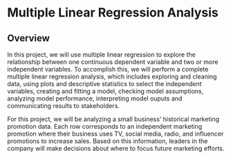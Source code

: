 # Multiple Linear Regression Analysis
## Overview
In this project, we will use multiple linear regression to explore the relationship between one continuous dependent variable and two or more independent variables. To accomplish this, we will perform a complete multiple linear regression analysis, which includes exploring and cleaning data, using plots and descriptive statistics to select the independent variables, creating and fitting a model, checking model assumptions, analyzing model performance, interpreting model ouputs and communicating results to stakeholders.

For this project, we will be analyzing a small business’ historical marketing promotion data. Each row corresponds to an independent marketing promotion where their business uses TV, social media, radio, and influencer promotions to increase sales. Based on this information, leaders in the company will make decisions about where to focus future marketing efforts.

